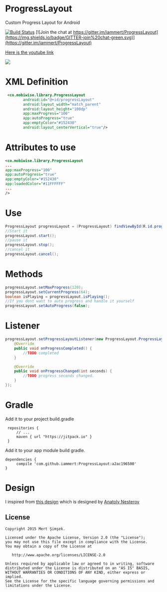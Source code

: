 # ProgressLayout
Custom Progress Layout for Android

[![Build Status](https://api.travis-ci.org/iammert/ProgressLayout.svg)](https://travis-ci.org/iammert/ProgressLayout)
[![Join the chat at https://gitter.im/iammert/ProgressLayout](https://img.shields.io/badge/GITTER-join%20chat-green.svg)](https://gitter.im/iammert/ProgressLayout)

[Here is the youtube link](https://www.youtube.com/watch?v=emDViR9g5H4)

![](https://raw.githubusercontent.com/iammert/ProgressLayout/master/art/progress_layout_art.png "")

# XML Definition

```xml
 <co.mobiwise.library.ProgressLayout
        android:id="@+id/progressLayout"
        android:layout_width="match_parent"
        android:layout_height="100dp"
        app:maxProgress="100"
        app:autoProgress="true"
        app:emptyColor="#152430"
        android:layout_centerVertical="true"/>
```

# Attributes to use
```xml
<co.mobiwise.library.ProgressLayout
...
app:maxProgress="100"
app:autoProgress="true"
app:emptyColor="#152430"
app:loadedColor="#11FFFFFF"
...
/>
```

# Use
```java
ProgressLayout progressLayout = (ProgressLayout) findViewById(R.id.progressLayout);
//Start it
progressLayout.start();
//pause it
progressLayout.stop();
//cancel it
progressLayout.cancel();
```

# Methods
```java
progressLayout.setMaxProgress(120);
progressLayout.setCurrentProgress(64);
boolean isPlaying = progressLayout.isPlaying();
//If you dont want to auto progress and handle it yourself
progressLayout.setAutoProgress(false);
```

# Listener
```java
progressLayout.setProgressLayoutListener(new ProgressLayout.ProgressLayoutListener() {
    @Override
    public void onProgressCompleted() {
        //TODO completed
    }

    @Override
    public void onProgressChanged(int seconds) {
        //TODO progress seconds changed.
    }
});
```

# Gradle
Add it to your project build.gradle
```
 repositories {
     // ...
     maven { url "https://jitpack.io" }
 }
```
Add it to your app module build gradle.
```
dependencies {
     compile 'com.github.iammert:ProgressLayout:a2ac196500'
}
```

# Design

I inspired from [this design](https://www.materialup.com/posts/android-player-playlist) which is designed by [Anatoly Nesterov](https://twitter.com/@Monadiform)

License
--------


    Copyright 2015 Mert Şimşek.

    Licensed under the Apache License, Version 2.0 (the "License");
    you may not use this file except in compliance with the License.
    You may obtain a copy of the License at

       http://www.apache.org/licenses/LICENSE-2.0

    Unless required by applicable law or agreed to in writing, software
    distributed under the License is distributed on an "AS IS" BASIS,
    WITHOUT WARRANTIES OR CONDITIONS OF ANY KIND, either express or implied.
    See the License for the specific language governing permissions and
    limitations under the License.


